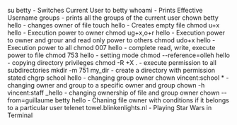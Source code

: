 su betty				-	Switches Current User to betty
whoami					-	Prints Effective Username
groups					-	prints all the groups of the current user
chown betty hello			-	changes owner of file
touch hello				-	Creates empty file
chmod u+x hello				-	Execution power to owner
chmod ug+x,o+r hello			- 	Execution power to owner and grour and read only power to others
chmod udo+x hello			-	Execution power to all
chmod 007 hello				-	complete read, write, execute power to file
chmod 753 hello				-	setting mode
chmod --reference=olleh hello		-	copying directory privileges
chmod -R +X .				-	execute permission to all subdirectories
mkdir -m 751 my_dir			-	create a directory with permission stated
chgrp school hello			-	changing group owner
chown vincent:school *			-	changing owner and group to a specific owner and group
chown -h vincent:staff _hello		-	changing ownership of file and group owner
chown --from=guillaume betty hello	-	Chaning file owner with conditions if it belongs to a particular user
telenet towel.blinkenlights.nl		-	Playing Star Wars in Terminal
